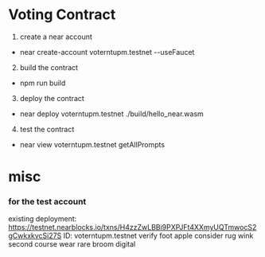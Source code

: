 # Voting Contract

1. create a near account
 - near create-account voterntupm.testnet --useFaucet
2. build the contract
  - npm run build
3. deploy the contract
  - near deploy voterntupm.testnet ./build/hello_near.wasm
4. test the contract
  - near view voterntupm.testnet getAllPrompts



# misc

### for the test account
existing deployment: https://testnet.nearblocks.io/txns/H4zzZwLBBi9PXPJFt4XXmyUQTmwocS2gCwkxkvcSi27S
ID: voterntupm.testnet
verify foot apple consider rug wink second course wear rare broom digital
